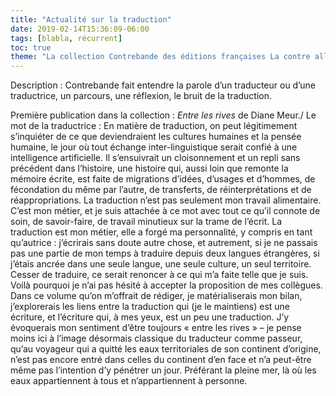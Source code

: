 ```yaml
---
title: "Actualité sur la traduction"
date: 2019-02-14T15:36:09-06:00
tags: [blabla, récurrent]
toc: true
theme: "La collection Contrebande des éditions françaises La contre allée"
---
```


Description : Contrebande fait entendre la parole d’un traducteur ou d’une traductrice, un parcours, une réflexion, le bruit de la traduction.

Première publication dans la collection : *Entre les rives* de Diane Meur./
Le mot de la traductrice : En matière de traduction, on peut légitimement s’inquiéter de ce que deviendraient les cultures humaines et la pensée humaine, 
le jour où tout échange inter-linguistique serait confié à une intelligence artificielle. Il s’ensuivrait un cloisonnement et un repli sans précédent dans l’histoire, 
une histoire qui, aussi loin que remonte la mémoire écrite, est faite de migrations d’idées, d’usages et d’hommes, de fécondation du même par l’autre, de transferts, 
de réinterprétations et de réappropriations. La traduction n’est pas seulement mon travail alimentaire. C’est mon métier, et je suis attachée à ce mot avec tout ce qu’il connote de soin, 
de savoir-faire, de travail minutieux sur la trame de l’écrit. La traduction est mon métier, elle a forgé ma personnalité, y compris en tant qu’autrice : j’écrirais sans doute autre chose, 
et autrement, si je ne passais pas une partie de mon temps à traduire depuis deux langues étrangères, si j’étais ancrée dans une seule langue, une seule culture, un seul territoire. 
Cesser de traduire, ce serait renoncer à ce qui m’a faite telle que je suis. Voilà pourquoi je n’ai pas hésité à accepter la proposition de mes collègues. 
Dans ce volume qu’on m’offrait de rédiger, je matérialiserais mon bilan, j’explorerais les liens entre la traduction qui (je le maintiens) est une écriture, 
et l’écriture qui, à mes yeux, est un peu une traduction. J’y évoquerais mon sentiment d’être toujours « entre les rives » – je pense moins ici à l’image désormais classique 
du traducteur comme passeur, qu’au voyageur qui a quitté les eaux territoriales de son continent d’origine, n’est pas encore entré dans celles du continent d’en face 
et n’a peut-être même pas l’intention d’y pénétrer un jour. Préférant la pleine mer, là où les eaux appartiennent à tous et n’appartiennent à personne.
